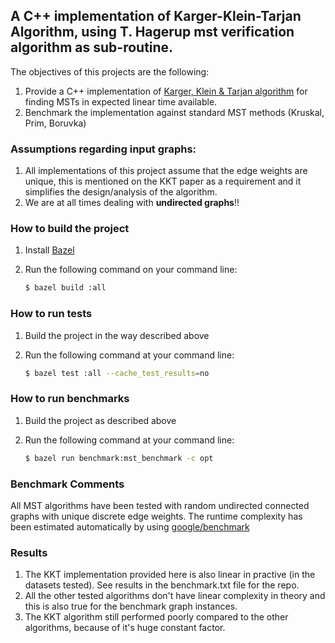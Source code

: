 ## A C++ implementation of Karger-Klein-Tarjan Algorithm, using T. Hagerup mst verification algorithm as sub-routine.

The objectives of this projects are the following:

1. Provide a C++ implementation of [Karger, Klein & Tarjan algorithm](http://cs.brown.edu/research/pubs/pdfs/1995/Karger-1995-RLT.pdf) for finding MSTs in expected linear time available.
2. Benchmark the implementation against standard MST methods (Kruskal, Prim, Boruvka)

### Assumptions regarding input graphs:
1. All implementations of this project assume that the edge weights are unique, this is mentioned on the KKT paper as a requirement
and it simplifies the design/analysis of the algorithm.
2. We are at all times dealing with __undirected graphs__!!

### How to build the project

1. Install [Bazel](https://bazel.build/)

2. Run the following command on your command line:

   ```bash
   $ bazel build :all
   ```


### How to run tests
1. Build the project in the way described above

2. Run the following command at your command line:

   ```bash
   $ bazel test :all --cache_test_results=no
   ```

### How to run benchmarks
1. Build the project as described above

2. Run the following command at your command line:
    
    ```bash
    $ bazel run benchmark:mst_benchmark -c opt
    ```

### Benchmark Comments
All MST algorithms have been tested with random undirected connected graphs with unique discrete edge weights.
The runtime complexity has been estimated automatically by using [google/benchmark](https://github.com/google/benchmark#asymptotic-complexity)

### Results
1. The KKT implementation provided here is also linear in practive (in the datasets tested). See results in the benchmark.txt file for the repo.
2. All the other tested algorithms don't have linear complexity in theory and this is also true for the benchmark graph instances.
3. The KKT algorithm still performed poorly compared to the other algorithms, because of it's huge constant factor.
